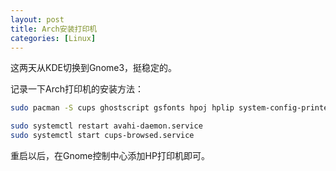 ```yaml
---
layout: post
title: Arch安装打印机
categories: [Linux]
---
```


这两天从KDE切换到Gnome3，挺稳定的。

记录一下Arch打印机的安装方法：

```bash
sudo pacman -S cups ghostscript gsfonts hpoj hplip system-config-printer

sudo systemctl restart avahi-daemon.service
sudo systemctl start cups-browsed.service
```

重启以后，在Gnome控制中心添加HP打印机即可。
